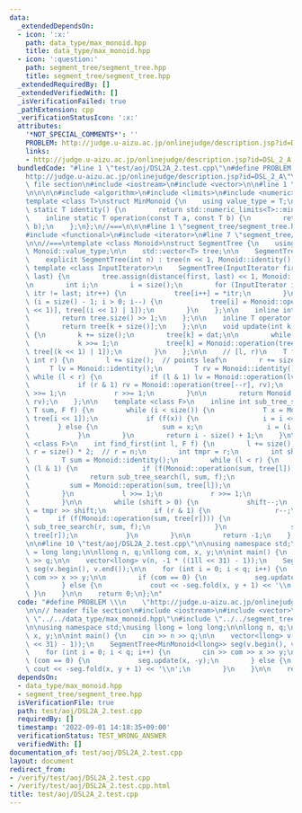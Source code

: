 ```yaml
---
data:
  _extendedDependsOn:
  - icon: ':x:'
    path: data_type/max_monoid.hpp
    title: data_type/max_monoid.hpp
  - icon: ':question:'
    path: segment_tree/segment_tree.hpp
    title: segment_tree/segment_tree.hpp
  _extendedRequiredBy: []
  _extendedVerifiedWith: []
  _isVerificationFailed: true
  _pathExtension: cpp
  _verificationStatusIcon: ':x:'
  attributes:
    '*NOT_SPECIAL_COMMENTS*': ''
    PROBLEM: http://judge.u-aizu.ac.jp/onlinejudge/description.jsp?id=DSL_2_A
    links:
    - http://judge.u-aizu.ac.jp/onlinejudge/description.jsp?id=DSL_2_A
  bundledCode: "#line 1 \"test/aoj/DSL2A_2.test.cpp\"\n#define PROBLEM \\\n    \"\
    http://judge.u-aizu.ac.jp/onlinejudge/description.jsp?id=DSL_2_A\"\n\n// header\
    \ file section\n#include <iostream>\n#include <vector>\n\n#line 1 \"data_type/max_monoid.hpp\"\
    \n\n\n\n#include <algorithm>\n#include <limits>\n#include <numeric>\n\n//===\n\
    template <class T>\nstruct MinMonoid {\n    using value_type = T;\n    inline\
    \ static T identity() {\n        return std::numeric_limits<T>::min();\n    };\n\
    \    inline static T operation(const T a, const T b) {\n        return std::max(a,\
    \ b);\n    };\n};\n//===\n\n\n#line 1 \"segment_tree/segment_tree.hpp\"\n\n\n\n\
    #include <functional>\n#include <iterator>\n#line 7 \"segment_tree/segment_tree.hpp\"\
    \n\n//===\ntemplate <class Monoid>\nstruct SegmentTree {\n    using T = typename\
    \ Monoid::value_type;\n\n    std::vector<T> tree;\n\n    SegmentTree() = default;\n\
    \    explicit SegmentTree(int n) : tree(n << 1, Monoid::identity()){};\n\n   \
    \ template <class InputIterator>\n    SegmentTree(InputIterator first, InputIterator\
    \ last) {\n        tree.assign(distance(first, last) << 1, Monoid::identity());\n\
    \n        int i;\n        i = size();\n        for (InputIterator itr = first;\
    \ itr != last; itr++) {\n            tree[i++] = *itr;\n        }\n        for\
    \ (i = size() - 1; i > 0; i--) {\n            tree[i] = Monoid::operation(tree[(i\
    \ << 1)], tree[(i << 1) | 1]);\n        }\n    };\n\n    inline int size() {\n\
    \        return tree.size() >> 1;\n    };\n\n    inline T operator[](int k) {\n\
    \        return tree[k + size()];\n    };\n\n    void update(int k, const T dat)\
    \ {\n        k += size();\n        tree[k] = dat;\n\n        while (k > 1) {\n\
    \            k >>= 1;\n            tree[k] = Monoid::operation(tree[(k << 1)],\
    \ tree[(k << 1) | 1]);\n        }\n    };\n\n    // [l, r)\n    T fold(int l,\
    \ int r) {\n        l += size();  // points leaf\n        r += size();\n\n   \
    \     T lv = Monoid::identity();\n        T rv = Monoid::identity();\n       \
    \ while (l < r) {\n            if (l & 1) lv = Monoid::operation(lv, tree[l++]);\n\
    \            if (r & 1) rv = Monoid::operation(tree[--r], rv);\n            l\
    \ >>= 1;\n            r >>= 1;\n        }\n\n        return Monoid::operation(lv,\
    \ rv);\n    };\n\n    template <class F>\n    inline int sub_tree_search(int i,\
    \ T sum, F f) {\n        while (i < size()) {\n            T x = Monoid::operation(sum,\
    \ tree[i << 1]);\n            if (f(x)) {\n                i = i << 1;\n     \
    \       } else {\n                sum = x;\n                i = (i << 1) | 1;\n\
    \            }\n        }\n        return i - size() + 1;\n    }\n\n    template\
    \ <class F>\n    int find_first(int l, F f) {\n        l += size();\n        int\
    \ r = size() * 2;  // r = n;\n        int tmpr = r;\n        int shift = 0;\n\n\
    \        T sum = Monoid::identity();\n        while (l < r) {\n            if\
    \ (l & 1) {\n                if (f(Monoid::operation(sum, tree[l]))) {\n     \
    \               return sub_tree_search(l, sum, f);\n                }\n      \
    \          sum = Monoid::operation(sum, tree[l]);\n                l++;\n    \
    \        }\n            l >>= 1;\n            r >>= 1;\n            shift++;\n\
    \        }\n\n        while (shift > 0) {\n            shift--;\n            r\
    \ = tmpr >> shift;\n            if (r & 1) {\n                r--;\n         \
    \       if (f(Monoid::operation(sum, tree[r]))) {\n                    return\
    \ sub_tree_search(r, sum, f);\n                }\n                sum = Monoid::operation(sum,\
    \ tree[r]);\n            }\n        }\n\n        return -1;\n    };\n};\n//===\n\
    \n\n#line 10 \"test/aoj/DSL2A_2.test.cpp\"\n\nusing namespace std;\nusing llong\
    \ = long long;\n\nllong n, q;\nllong com, x, y;\n\nint main() {\n    cin >> n\
    \ >> q;\n\n    vector<llong> v(n, -1 * ((1ll << 31) - 1));\n    SegmentTree<MinMonoid<llong>>\
    \ seg(v.begin(), v.end());\n\n    for (int i = 0; i < q; i++) {\n        cin >>\
    \ com >> x >> y;\n\n        if (com == 0) {\n            seg.update(x, -y);\n\
    \        } else {\n            cout << -seg.fold(x, y + 1) << '\\n';\n       \
    \ }\n    }\n\n    return 0;\n};\n"
  code: "#define PROBLEM \\\n    \"http://judge.u-aizu.ac.jp/onlinejudge/description.jsp?id=DSL_2_A\"\
    \n\n// header file section\n#include <iostream>\n#include <vector>\n\n#include\
    \ \"../../data_type/max_monoid.hpp\"\n#include \"../../segment_tree/segment_tree.hpp\"\
    \n\nusing namespace std;\nusing llong = long long;\n\nllong n, q;\nllong com,\
    \ x, y;\n\nint main() {\n    cin >> n >> q;\n\n    vector<llong> v(n, -1 * ((1ll\
    \ << 31) - 1));\n    SegmentTree<MinMonoid<llong>> seg(v.begin(), v.end());\n\n\
    \    for (int i = 0; i < q; i++) {\n        cin >> com >> x >> y;\n\n        if\
    \ (com == 0) {\n            seg.update(x, -y);\n        } else {\n           \
    \ cout << -seg.fold(x, y + 1) << '\\n';\n        }\n    }\n\n    return 0;\n};\n"
  dependsOn:
  - data_type/max_monoid.hpp
  - segment_tree/segment_tree.hpp
  isVerificationFile: true
  path: test/aoj/DSL2A_2.test.cpp
  requiredBy: []
  timestamp: '2022-09-01 14:18:35+09:00'
  verificationStatus: TEST_WRONG_ANSWER
  verifiedWith: []
documentation_of: test/aoj/DSL2A_2.test.cpp
layout: document
redirect_from:
- /verify/test/aoj/DSL2A_2.test.cpp
- /verify/test/aoj/DSL2A_2.test.cpp.html
title: test/aoj/DSL2A_2.test.cpp
---
```


